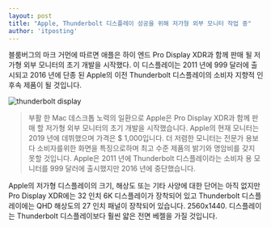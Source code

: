 ```yaml
---
layout: post
title: "Apple, Thunderbolt 디스플레이 성공을 위해 저가형 외부 모니터 작업 중"
author: 'itposting'
---
```



블룸버그의 마크 거먼에 따르면 애플은 하이 엔드 Pro Display XDR과 함께 판매 될 저가형 외부 모니터의 초기 개발을 시작했다.
 이 디스플레이는 2011 년에 999 달러에 출시되고 2016 년에 단종 된 Apple의 이전 Thunderbolt 디스플레이의 소비자 지향적 인 후속 제품이 될 것입니다.

![thunderbolt display](https://images.macrumors.com/t/up2xnd2kugCiXhvf2gM4LQCaG7o=/2500x0/filters:no_upscale():quality(90)/article-new/2017/12/thunderbolt-display.jpg)

> 부활 한 Mac 데스크톱 노력의 일환으로 Apple은 Pro Display XDR과 함께 판매 할 저가형 외부 모니터의 초기 개발을 시작했습니다.
 Apple의 현재 모니터는 2019 년에 데뷔했으며 가격은 $ 1,000입니다.
더 저렴한 모니터는 전문가 용보다 소비자를위한 화면을 특징으로하며 최고 수준 제품의 밝기와 명암비를 갖지 못할 것입니다.
 Apple은 2011 년에 Thunderbolt 디스플레이라는 소비자 용 모니터를 999 달러에 출시했지만 2016 년에 중단했습니다.

Apple의 저가형 디스플레이의 크기, 해상도 또는 기타 사양에 대한 단어는 아직 없지만 Pro Display XDR에는 32 인치 6K 디스플레이가 장착되어 있고 Thunderbolt 디스플레이에는 QHD 해상도의 27 인치 패널이 장착되어 있습니다.
 2560x1440.
 디스플레이는 Thunderbolt 디스플레이보다 훨씬 얇은 전면 베젤을 가질 것입니다.
